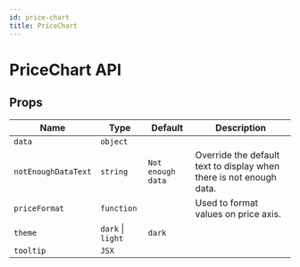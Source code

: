 ```yaml
---
id: price-chart
title: PriceChart
---
```


# PriceChart API

## Props

| Name                | Type              | Default           | Description                                                         |
| ------------------- | ----------------- | ----------------- | ------------------------------------------------------------------- |
| `data`              | `object`          |                   |                                                                     |
| `notEnoughDataText` | `string`          | `Not enough data` | Override the default text to display when there is not enough data. |
| `priceFormat`       | `function`        |                   | Used to format values on price axis.                                |
| `theme`             | `dark` \| `light` | `dark`            |                                                                     |
| `tooltip`           | `JSX`             |                   |                                                                     |
